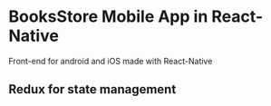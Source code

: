 # BooksStore Mobile App in React-Native
Front-end for android and iOS made with React-Native

## Redux for state management
